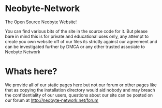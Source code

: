 # Neobyte-Network
The Open Source Neobyte Website!

You can find various bits of the site in the source code for it. But please bare in mind this is for private and educational uses only, any attempt to create you own website off of our files its strictly against our agreement and can be investigated further by DMCA or any other trusted assosiate to Neobyte Network

# Whats here?
We provide all of our static pages here but not our forum or other pages like that as copying the installation directory would aid nobody and may breach the confidentiality of our users, questions about our site can be posted on our forum at http://neobyte-network.net/forum

